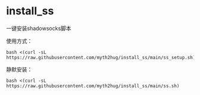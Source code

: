 # install_ss
一键安装shadowsocks脚本

使用方式：
```shell
bash <(curl -sL https://raw.githubusercontent.com/myth2hug/install_ss/main/ss_setup.sh)
```

静默安装：
```shell
bash <(curl -sL https://raw.githubusercontent.com/myth2hug/install_ss/main/ss.sh)
```
